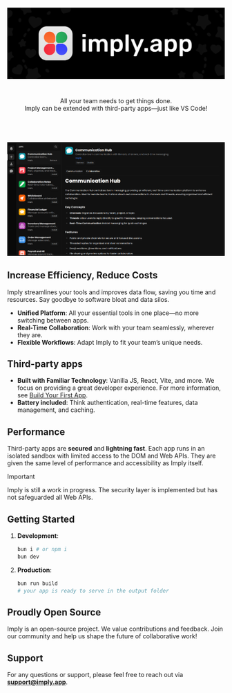 <p align="center">
  <img src="/public/banner.svg"/>
</p>

#

<p align="center">
  All your team needs to get things done.<br>
  Imply can be extended with third-party apps—just like VS Code!
</p>

#

<br />

<p align="center">
  <img src="/public/screenshot.png"/>
</p>

## Increase Efficiency, Reduce Costs

Imply streamlines your tools and improves data flow, saving you time and resources. Say goodbye to software bloat and data silos.

- **Unified Platform**: All your essential tools in one place—no more switching between apps.
- **Real-Time Collaboration**: Work with your team seamlessly, wherever they are.
- **Flexible Workflows**: Adapt Imply to fit your team’s unique needs.

## Third-party apps

- **Built with Familiar Technology**: Vanilla JS, React, Vite, and more. We focus on providing a great developer experience. For more information, see [Build Your First App](./docs/BUILD_YOUR_FIRST_APP.md).
- **Battery included**: Think authentication, real-time features, data management, and caching.

## Performance

Third-party apps are **secured** and **lightning fast**. Each app runs in an isolated sandbox with limited access to the DOM and Web APIs. They are given the same level of performance and accessibility as Imply itself.

> [!IMPORTANT]  
> Imply is still a work in progress. The security layer is implemented but has not safeguarded all Web APIs.

## Getting Started

1. **Development**:

   ```sh
   bun i # or npm i
   bun dev
   ```

2. **Production**:

   ```sh
   bun run build
   # your app is ready to serve in the output folder
   ```

## Proudly Open Source

Imply is an open-source project. We value contributions and feedback. Join our community and help us shape the future of collaborative work!

## Support

For any questions or support, please feel free to reach out via **support@imply.app**.
